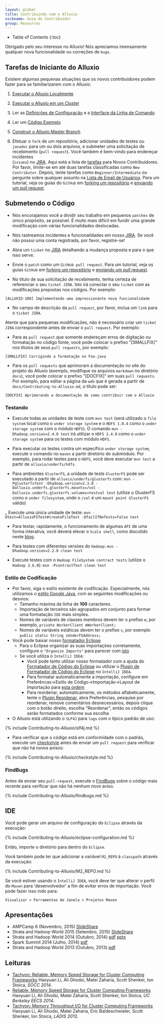 ```yaml
---
layout: global
title: Contribuindo com o Alluxio
nickname: Guia do Contribuidor
group: Resources
---
```


* Table of Contents
{:toc}

Obrigado pelo seu interesse no Alluxio! Nós apreciamos imensamente qualquer nova funcionalidade
ou correções de `bugs`.

## Tarefas de Iniciante do Alluxio

Existem algumas pequenas situações que os novos contribuidores podem fazer para se familiarizarem
com o Alluxio:

1.  [Executar o Alluxio Localmente](Running-Alluxio-Locally.html)

2.  [Executar o Alluxio em um Cluster](Running-Alluxio-on-a-Cluster.html)

3.  Ler as [Definições de Configuração](Configuration-Settings.html) e a [Interface da Linha de Comando](Command-Line-Interface.html)

4.  Ler um
    [Código Exemplo](https://github.com/alluxio/alluxio/blob/master/examples/src/main/java/alluxio/examples/BasicOperations.java)

5.  [Construir o Alluxio Master Branch](Building-Alluxio-From-Source.html)

6.  Efetuar o `fork` de um repositório, adicionar unidades de testes ou `javadoc` para um ou dois arquivos, e submeter uma solicitação de recebimento (`pull request`). Você também é bem-vindo para endereçar incidentes  
    (`issues`) no [JIRA](https://alluxio.atlassian.net/browse/ALLUXIO).
Aqui está a lista de
[tarefas](https://alluxio.atlassian.net/issues/?jql=project%20%3D%20ALLUXIO%20AND%20labels%20%3D%20NewContributor%20AND%20status%20%3D%20OPEN)
para Novos Contribuidores. Por favor, limite-se em até duas tarefas classificadas como `New Contributor`.
Depois, tente tarefas como `Beginner/Intermediate` ou pergunte sobre qualquer assunto na
[Lista de Email de Usuários](https://groups.google.com/forum/?fromgroups#!forum/alluxio-users).
Para um tutorial, veja os guias do `GitHub` em
[forking um repositório](https://help.github.com/articles/fork-a-repo) e
[enviando um pull request](https://help.github.com/articles/using-pull-requests).

## Submetendo o Código

-   Nós encorajamos você a dividir seu trabalho em pequenos `patches` de único propósito, se possível.
    É muito mais difícil em fundir uma grande modificação com várias funcionalidades deslocadas.

-   Nós rastreamos incidentes e funcionalidades em nosso [JIRA](https://alluxio.atlassian.net/). Se você
    não possui uma conta registrada, por favor, registre-se!

-   Abra um `ticket` no [JIRA](https://alluxio.atlassian.net/) detalhando a mudança proposta e para
    o que isso serve.

-   Envie o `patch` como um `GitHub pull request`. Para um tutorial, veja os guias `GitHub` em
    [forking um repositório](https://help.github.com/articles/fork-a-repo) e
    [enviando um pull request](https://help.github.com/articles/using-pull-requests).

-   No título de sua solicitação de recebimento, tenha certeza de referenciar o seu `ticket JIRA`.
    Isto irá conectar o seu `ticket` com as modificações propostas nos códigos. Por exemplo:

~~~~~
[ALLUXIO-100] Implementando uma impressionante nova funcionalidade
~~~~~

-   No campo de descrição da `pull request`, por favor, inclua um `link` para o `ticket JIRA`.


Atente que para pequenas modificações, não é necessário criar um `ticket JIRA` correspondente
antes de enviar o `pull request`. Por exemplo:

-   Para as `pull request` que somente endereçam erros de digitação ou formatação no código fonte,
    você pode colocar o prefixo "[SMALLFIX]" nos títulos de seus `pull requests`, por exemplo:

~~~~~
[SMALLFIX] Corrigindo a formatação no Foo.java
~~~~~

-   Para os `pull requests` que aprimoram a documentação no site do projeto do Alluxio (exemplo,
    modifique os arquivos `markdown` no diretório `docs`), você pode colocar o prefixo "[DOCFIX]" em
    suas `pull requests`. Por exemplo, para editar a página da `web` que é gerada a partir de
    `docs/Contributing-to-Alluxio.md`, o título pode ser:

~~~~~
[DOCFIX] Aprimorando a documentação de como contribuir com o Alluxio
~~~~~

### Testando

-   Execute todas as unidades de teste com ``mvn test`` (será utilizado o `file system` local como o
    `under storage system` e o `HDFS 1.0.4` como o `under storage system` com o módulo `HDFS`). O
    comando ``mvn -Dhadoop.version=2.4.0 test`` irá utilizar o `HDFS 2.4.0` como o
    `under storage system` para os testes com módulo `HDFS`.

-   Para executar os testes contra um específico `under storage system`,  execute o comando no
    `maven` a partir diretório do submódulo. Por exemplo, para rodar testes para o `HDFS`, você
    deve executar ``mvn test`` a partir de ``alluxio/underfs/hdfs``.

-   Para ambientes `GlusterFS`, a unidade de teste `GlusterFS` pode ser executado a partir de
	``alluxio/underfs/glusterfs`` com:
	`mvn -PglusterfsTest -Dhadoop.version=2.3.0 -Dalluxio.underfs.glusterfs.mounts=/vol -Dalluxio.underfs.glusterfs.volumes=testvol test`
	(utilize o GlusterFS como o `under filesystem`, onde o `/vol` é um `mount point GlusterFS` válido)

_   Execute uma única unidade de teste: `mvn -Dtest=AlluxioFSTest#createFileTest -DfailIfNoTests=false test`

-	Para testar, rapidamente, o funcionamento de algumas `API` de uma forma interativa, você deverá
	elevar o `Scala shell`, como discutido neste [blog](http://scala4fun.tumblr.com/post/84791653967/interactivejavacoding).

-	Para testes com diferentes versões do `Hadoop`: ``mvn -Dhadoop.version=2.2.0 clean test``

-	Execute testes com o `Hadoop FileSystem contract tests` (utilize o `Hadoop 2.6.0`): `mvn -PcontractTest clean test`

### Estilo de Codificação

-   Por favor, siga o estilo existente de codificação. Especialmente, nós utilizamos o
	[estilo Google Java](http://google-styleguide.googlecode.com/svn/trunk/javaguide.html),
	com as seguintes modificações ou desvios:
	-  Tamanho máxima da linha de **100** caracteres.
	-  Importação de terceiros são agrupados em conjunto para formar uma formatação `IDE` mais simples.
	-  Nomes de variáveis de classes membros devem ter o prefixo `m`, por exemplo,
	   `private WorkerClient mWorkerClient;`
	-  Nomes de variáveis estáticas devem ter o prefixo `s`, por exemplo
	   `public static String sUnderFSAddress;`
-	Você pode baixar nosso [formatador Eclipse](../resources/alluxio-code-formatter-eclipse.xml)
	-  Para o Eclipse organizar as suas importações corretamente, configure o `"Organize Imports"`
	   para parecer com [isto](../resources/eclipse_imports.png)
	-  Se você utiliza o `IntelliJ IDEA`:
	   - Você pode tanto utilizar nosso formatador com a ajuda do
	   [Formatador de Código do Eclipse](https://github.com/krasa/EclipseCodeFormatter#instructions)
         ou utilizar o [Plugin de Formatador de Código do Eclipse](http://plugins.jetbrains.com/plugin/6546)
         no `IntelliJ IDEA`.
       - Para formatar automaticamente a importação, configure em
         Preferêncas->Esitlo de Código->Importação->Layout de Importação para
         [esta ordem](../resources/intellij_imports.png)
       - Para reordenar, automaticamente, os métodos alfabeticamente, tente o
         [Plugin Reordenar](http://plugins.jetbrains.com/plugin/173), abra Preferências,
         pesquise por reordenar, remove comentários desnecessários, depois clique com o botão direito,
         escolha "Reordenar", então os códigos serão formatados conforme sua escolha
- 	O Alluxio está utilizando o `SLF4J` para `logs` com o típico padrão de uso:

{% include Contributing-to-Alluxio/slf4j.md %}

-  Para verificar que o código está em conformidade com o padrão, execute um
   [checkstyle](http://checkstyle.sourceforge.net) antes de enviar um `pull request` para verificar
   que não há novos avisos:

{% include Contributing-to-Alluxio/checkstyle.md %}

### FindBugs

Antes de enviar seu `pull-request`, execute o
[FindBugs](http://findbugs.sourceforge.net/) sobre o código mais recente para verificar que não
há nenhum novo aviso.

{% include Contributing-to-Alluxio/findbugs.md %}

## IDE

Você pode gerar um arquivo de configuração do `Eclipse` através da execução:

{% include Contributing-to-Alluxio/eclipse-configuration.md %}

Então, importe o diretório para dentro do `Eclipse`.

Você também pode ter que adicionar a variável `M2_REPO` à `classpath` através da execução:

{% include Contributing-to-Alluxio/M2_REPO.md %}

Se você estiver usando o `IntelliJ IDEA`, você deve ter que alterar o perfil do `Maven` para
'desenvolvedor' a fim de evitar erros de importação. Você pode fazer isso indo para:

    Visualizar > Ferramentas de Janela > Projetos Maven

## Apresentações

-   AMPCamp 6 (Novembro, 2015)
[SlideShare](http://www.slideshare.net/TachyonNexus/tachyon-presentation-at-ampcamp-6-november-2015)
-   Strata and Hadoop World 2015 (Setembro, 2015)
[SlideShare](http://www.slideshare.net/TachyonNexus/tachyon-an-open-source-memorycentric-distributed-storage-system)
-   Strata and Hadoop World 2014 (Outubro, 2014)
[pdf](http://www.cs.berkeley.edu/~haoyuan/talks/Tachyon_2014-10-16-Strata.pdf)
[pptx](http://www.cs.berkeley.edu/~haoyuan/talks/Tachyon_2014-10-16-Strata.pptx)
-   Spark Summit 2014 (Julho, 2014) [pdf](http://goo.gl/DKrE4M)
-   Strata and Hadoop World 2013 (Outubro, 2013) [pdf](http://goo.gl/AHgz0E)

## Leituras

-   [Tachyon: Reliable, Memory Speed Storage for Cluster Computing Frameworks](http://www.cs.berkeley.edu/~haoyuan/papers/2014_socc_tachyon.pdf)
Haoyuan Li, Ali Ghodsi, Matei Zaharia, Scott Shenker, Ion Stoica, *SOCC 2014*.
-   [Reliable, Memory Speed Storage for Cluster Computing Frameworks](http://www.cs.berkeley.edu/~haoyuan/papers/2014_EECS_tachyon.pdf)
Haoyuan Li, Ali Ghodsi, Matei Zaharia, Scott Shenker, Ion Stoica, *UC Berkeley EECS 2014*.
-   [Tachyon: Memory Throughput I/O for Cluster Computing Frameworks](http://www.cs.berkeley.edu/~haoyuan/papers/2013_ladis_tachyon.pdf)
Haoyuan Li, Ali Ghodsi, Matei Zaharia, Eric Baldeschwieler, Scott Shenker, Ion Stoica, *LADIS 2013*.
